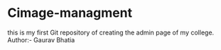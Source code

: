 # Cimage-managment
this is my first Git repository of creating the admin page of my college.
Author:- Gaurav Bhatia
